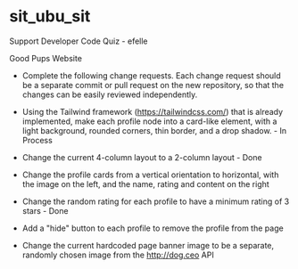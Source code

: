 # sit_ubu_sit

Support Developer Code Quiz - efelle

Good Pups Website

- Complete the following change requests. Each change request should be a separate commit or pull request on the new repository, so that the changes can be easily reviewed independently.

- Using the Tailwind framework (https://tailwindcss.com/) that is already implemented, make each profile node into a card-like element, with a light background, rounded corners, thin border, and a drop shadow. - In Process

- Change the current 4-column layout to a 2-column layout - Done

- Change the profile cards from a vertical orientation to horizontal, with the image on the left, and the name, rating and content on the right

- Change the random rating for each profile to have a minimum rating of 3 stars - Done

- Add a "hide" button to each profile to remove the profile from the page

- Change the current hardcoded page banner image to be a separate, randomly chosen image from the http://dog.ceo API
